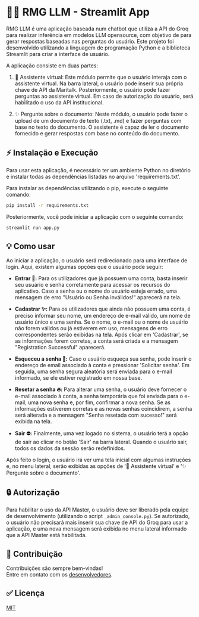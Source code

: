 # 🦊✨ RMG LLM - Streamlit App

RMG LLM é uma aplicação baseada num chatbot que utiliza a API do Groq para realizar inferência em modelos LLM opensource, com objetivo de para gerar respostas baseadas nas perguntas do usuário. Este projeto foi desenvolvido utilizando a linguagem de programação Python e a biblioteca Streamlit para criar a interface de usuário.

A aplicação consiste em duas partes:

1. 🤖 Assistente virtual: Este módulo permite que o usuário interaja com o assistente virtual. Na barra lateral, o usuário pode inserir sua própria chave de API da Maritalk. Posteriormente, o usuário pode fazer perguntas ao assistente virtual. Em caso de autorização do usuário, será habilitado o uso da API institucional.

2. ✨ Pergunte sobre o documento: Neste módulo, o usuário pode fazer o upload de um documento de texto (.txt, .md) e fazer perguntas com base no texto do documento. O assistente é capaz de ler o documento fornecido e gerar respostas com base no conteúdo do documento.

## ⚡ Instalação e Execução

Para usar esta aplicação, é necessário ter um ambiente Python no diretório e instalar todas as dependências listadas no arquivo 'requirements.txt'. 

Para instalar as dependências utilizando o pip, execute o seguinte comando:

```bash
pip install -r requirements.txt
```

Posteriormente, você pode iniciar a aplicação com o seguinte comando:

```bash
streamlit run app.py
```

## 💡 Como usar

Ao iniciar a aplicação, o usuário será redirecionado para uma interface de login. Aqui, existem algumas opções que o usuário pode seguir:

- **Entrar 🎉:** Para os utilizadores que já possuem uma conta, basta inserir seu usuário e senha corretamente para acessar os recursos do aplicativo. Caso a senha ou o nome do usuário esteja errado, uma mensagem de erro "Usuário ou Senha inválidos!" aparecerá na tela.

- **Cadastrar ✨:** Para os utilizadores que ainda não possuem uma conta, é preciso informar seu nome, um endereço de e-mail válido, um nome de usuário único e uma senha. Se o nome, o e-mail ou o nome de usuário não forem válidos ou já estiverem em uso, mensagens de erro correspondentes serão exibidas na tela. Após clicar em 'Cadastrar', se as informações forem corretas, a conta será criada e a mensagem "Registration Successful" aparecerá.

- **Esqueceu a senha 🔑:** Caso o usuário esqueça sua senha, pode inserir o endereço de email associado à conta e pressionar 'Solicitar senha'. Em seguida, uma senha segura aleatória será enviada para o e-mail informado, se ele estiver registrado em nossa base.

- **Resetar a senha 🔥:** Para alterar uma senha, o usuário deve fornecer o e-mail associado à conta, a senha temporária que foi enviada para o e-mail, uma nova senha e, por fim, confirmar a nova senha. Se as informações estiverem corretas e as novas senhas coincidirem, a senha será alterada e a mensagem "Senha resetada com sucesso!" será exibida na tela.

- **Sair ⛔:** Finalmente, uma vez logado no sistema, o usuário terá a opção de sair ao clicar no botão 'Sair' na barra lateral. Quando o usuário sair, todos os dados da sessão serão redefinidos.


Após feito o login, o usuário irá ver uma tela inicial com algumas instruções e, no menu lateral, serão exibidas as opções de '🤖 Assistente virtual' e '✨ Pergunte sobre o documento'.

## 🔒 Autorização

Para habilitar o uso da API Master, o usuário deve ser liberado pela equipe de desenvolvimento (utilizando o script `_admin_console.py`). Se autorizado, o usuário não precisará mais inserir sua chave de API do Groq para usar a aplicação, e uma nova mensagem será exibida no menu lateral informado que a API Master está habilitada.

## 🤝 Contribuição

Contribuições são sempre bem-vindas!
<br>
Entre em contato com os [desenvolvedores](mailto:rmgravina@gmail.com).

## ✅ Licença

[MIT](http://opensource.org/licenses/MIT)